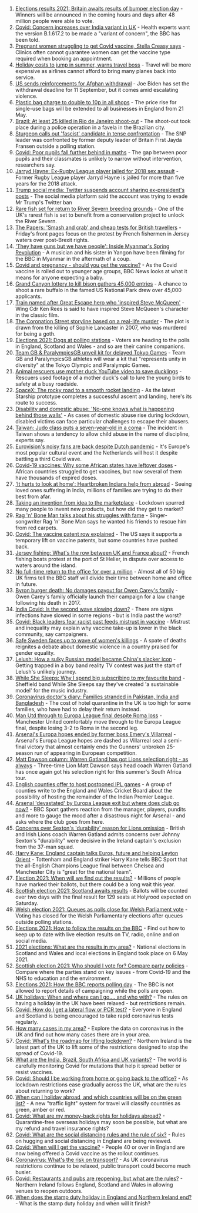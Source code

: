 1. [Elections results 2021: Britain awaits results of bumper election day](https://www.bbc.co.uk/news/uk-politics-57011184) - Winners will be announced in the coming hours and days after 48 million people were able to vote.
2. [Covid: Concern increases over India variant in UK](https://www.bbc.co.uk/news/health-57016110) - Health experts want the version B.1.617.2 to be made a "variant of concern", the BBC has been told.
3. [Pregnant women struggling to get Covid vaccine, Stella Creasy says](https://www.bbc.co.uk/news/uk-57007249) - Clinics often cannot guarantee women can get the vaccine type required when booking an appointment.
4. [Holiday costs to jump in summer, warns travel boss](https://www.bbc.co.uk/news/business-57016968) - Travel will be more expensive as airlines cannot afford to bring many planes back into service.
5. [US sends reinforcements for Afghan withdrawal](https://www.bbc.co.uk/news/world-us-canada-57017782) - Joe Biden has set the withdrawal deadline for 11 September, but it comes amid escalating violence.
6. [Plastic bag charge to double to 10p in all shops](https://www.bbc.co.uk/news/business-57014762) - The price rise for single-use bags will be extended to all businesses in England from 21 May.
7. [Brazil: At least 25 killed in Rio de Janeiro shoot-out](https://www.bbc.co.uk/news/world-latin-america-57013206) - The shoot-out took place during a police operation in a favela in the Brazilian city.
8. [Sturgeon calls out 'fascist' candidate in tense confrontation](https://www.bbc.co.uk/news/uk-scotland-scotland-politics-57013769) - The SNP leader was confronted by former deputy leader of Britain First Jayda Fransen outside a polling station.
9. [Covid: Poor pupils fall further behind in maths](https://www.bbc.co.uk/news/education-56996245) - The gap between poor pupils and their classmates is unlikely to narrow without intervention, researchers say.
10. [Jarryd Hayne: Ex-Rugby League player jailed for 2018 sex assault](https://www.bbc.co.uk/news/world-australia-57007736) - Former Rugby League player Jarryd Hayne is jailed for more than five years for the 2018 attack.
11. [Trump social media: Twitter suspends account sharing ex-president's posts](https://www.bbc.co.uk/news/technology-57018148) - The social media platform said the account was trying to evade Mr Trump's Twitter ban
12. [Rare fish set for return to River Severn breeding grounds](https://www.bbc.co.uk/news/science-environment-57016998) - One of the UK's rarest fish is set to benefit from a conservation project to unlock the River Severn.
13. [The Papers: 'Smash and crab' and cheap tests for British travellers](https://www.bbc.co.uk/news/blogs-the-papers-57017308) - Friday's front pages focus on the protest by French fishermen in Jersey waters over post-Brexit rights.
14. ['They have guns but we have people': Inside Myanmar's Spring Revolution](https://www.bbc.co.uk/news/world-asia-57016528) - A musician and his sister in Yangon have been filming for the BBC in Myanmar in the aftermath of a coup.
15. [Covid and pregnancy - should you get the vaccine?](https://www.bbc.co.uk/news/health-57013743) - As the Covid vaccine is rolled out to younger age groups, BBC News looks at what it means for anyone expecting a baby.
16. [Grand Canyon lottery to kill bison gathers 45,000 entries](https://www.bbc.co.uk/news/world-us-canada-57017028) - A chance to shoot a rare buffalo in the famed US National Park drew over 45,000 applicants.
17. [Train named after Great Escape hero who 'inspired Steve McQueen'](https://www.bbc.co.uk/news/uk-wales-57009548) - Wing Cdr Ken Rees is said to have inspired Steve McQueen's character in the classic film.
18. [The Coronation Street storyline based on a real-life murder](https://www.bbc.co.uk/news/entertainment-arts-57014460) - The plot is drawn from the killing of Sophie Lancaster in 2007, who was murdered for being a goth.
19. [Elections 2021: Dogs at polling stations](https://www.bbc.co.uk/news/in-pictures-57007806) - Voters are heading to the polls in England, Scotland and Wales - and so are their canine companions.
20. [Team GB & ParalympicsGB unveil kit for delayed Tokyo Games](https://www.bbc.co.uk/sport/56993150) - Team GB and ParalympicsGB athletes will wear a kit that "represents unity in diversity" at the Tokyo Olympic and Paralympic Games.
21. [Animal rescuers use mother duck YouTube video to save ducklings](https://www.bbc.co.uk/news/uk-england-leeds-57009807) - Rescuers used footage of a mother duck's call to lure the young birds to safety at a busy roadside.
22. [SpaceX: The rocky road to a smooth rocket landing](https://www.bbc.co.uk/news/science-environment-57007136) - As the latest Starship prototype completes a successful ascent and landing, here's its route to success.
23. [Disability and domestic abuse: 'No-one knows what is happening behind those walls'](https://www.bbc.co.uk/news/disability-56197682) - As cases of domestic abuse rise during lockdown, disabled victims can face particular challenges to escape their abusers.
24. [Taiwan: Judo class puts a seven-year-old in a coma](https://www.bbc.co.uk/news/world-asia-56967974) - The incident in Taiwan shows a tendency to allow child abuse in the name of discipline, experts say.
25. [Eurovision's noisy fans are back despite Dutch pandemic](https://www.bbc.co.uk/news/world-europe-57008359) - It's Europe's most popular cultural event and the Netherlands will host it despite battling a third Covid wave.
26. [Covid-19 vaccines: Why some African states have leftover doses](https://www.bbc.co.uk/news/56940657) - African countries struggled to get vaccines, but now several of them have thousands of expired doses.
27. ['It hurts to look at home': Heartbroken Indians help from abroad](https://www.bbc.co.uk/news/world-us-canada-56989131) - Seeing loved ones suffering in India, millions of families are trying to do their best from afar.
28. [Taking an invention from idea to the marketplace](https://www.bbc.co.uk/news/business-56978157) - Lockdown spurred many people to invent new products, but how did they get to market?
29. [Rag 'n' Bone Man talks about his struggles with fame](https://www.bbc.co.uk/news/entertainment-arts-57007115) - Singer-songwriter Rag 'n' Bone Man says he wanted his friends to rescue him from red carpets.
30. [Covid: The vaccine patent row explained](https://www.bbc.co.uk/news/business-57016260) - The US says it supports a temporary lift on vaccine patents, but some countries have pushed back.
31. [Jersey fishing: What's the row between UK and France about?](https://www.bbc.co.uk/news/57001584) - French fishing boats protest at the port of St Helier, in dispute over access to waters around the island.
32. [No full-time return to the office for over a million](https://www.bbc.co.uk/news/business-56972207) - Almost all of 50 big UK firms tell the BBC staff will divide their time between home and office in future.
33. [Byron burger death: No damages payout for Owen Carey's family](https://www.bbc.co.uk/news/uk-57000802) - Owen Carey's family officially launch their campaign for a law change following his death in 2017.
34. [India Covid: Is the second wave slowing down?](https://www.bbc.co.uk/news/56987209) - There are signs infections have slowed in some regions - but is India past the worst?
35. [Covid: Black leaders fear racist past feeds mistrust in vaccine](https://www.bbc.co.uk/news/health-56813982) - Mistrust and inequality may explain why vaccine take-up is lower in the black community, say campaigners.
36. [Safe Sweden faces up to wave of women's killings](https://www.bbc.co.uk/news/world-europe-56977771) - A spate of deaths reignites a debate about domestic violence in a country praised for gender equality.
37. [Lelush: How a sulky Russian model became China's slacker icon](https://www.bbc.co.uk/news/world-asia-china-56967923) - Getting trapped in a boy band reality TV contest was just the start of Lelush's unlikely journey.
38. [While She Sleeps: Why I spend big subscribing to my favourite band](https://www.bbc.co.uk/news/newsbeat-56887239) - Sheffield band While She Sleeps say they've created 'a sustainable model' for the music industry.
39. [Coronavirus doctor's diary: Families stranded in Pakistan, India and Bangladesh](https://www.bbc.co.uk/news/health-56873813) - The cost of hotel quarantine in the UK is too high for some families, who have had to delay their return instead.
40. [Man Utd through to Europa League final despite Roma loss](https://www.bbc.co.uk/sport/football/57000593) - Manchester United comfortably move through to the Europa League final, despite losing 3-2 to Roma in the second leg.
41. [Arsenal's Europa hopes ended by former boss Emery's Villarreal](https://www.bbc.co.uk/sport/football/57000474) - Arsenal's Europa League hopes are dashed as Villarreal seal a semi-final victory that almost certainly ends the Gunners' unbroken 25-season run of appearing in European competition.
42. [Matt Dawson column: Warren Gatland has got Lions selection right - as always](https://www.bbc.co.uk/sport/rugby-union/57007554) - Three-time Lion Matt Dawson says head coach Warren Gatland has once again got his selection right for this summer's South Africa tour.
43. [English counties offer to host postponed IPL games](https://www.bbc.co.uk/sport/cricket/56971322) - A group of counties write to the England and Wales Cricket Board about the possibility of hosting the remainder of the Indian Premier League.
44. [Arsenal 'devastated' by Europa League exit but where does club go now?](https://www.bbc.co.uk/sport/football/57017649) - BBC Sport gathers reaction from the manager, players, pundits and more to gauge the mood after a disastrous night for Arsenal - and asks where the club goes from here.
45. [Concerns over Sexton's 'durability' reason for Lions omission](https://www.bbc.co.uk/sport/rugby-union/57015016) - British and Irish Lions coach Warren Gatland admits concerns over Johnny Sexton's "durability" were decisive in the Ireland captain's exclusion from the 37-man squad.
46. [Harry Kane: England captain talks Euros, future and helping Leyton Orient](https://www.bbc.co.uk/sport/av/football/57013973) - Tottenham and England striker Harry Kane tells BBC Sport that the all-English Champions League final between Chelsea and Manchester City is "great for the national team".
47. [Election 2021: When will we find out the results?](https://www.bbc.co.uk/news/uk-politics-56581106) - Millions of people have marked their ballots, but there could be a long wait this year.
48. [Scottish election 2021: Scotland awaits results](https://www.bbc.co.uk/news/uk-scotland-scotland-politics-57014885) - Ballots will be counted over two days with the final result for 129 seats at Holyrood expected on Saturday.
49. [Welsh election 2021: Queues as polls close for Welsh Parliament vote](https://www.bbc.co.uk/news/uk-wales-politics-56766948) - Voting has closed for the Welsh Parliamentary elections after queues outside polling stations.
50. [Elections 2021: How to follow the results on the BBC](https://www.bbc.co.uk/news/uk-politics-56930132) - Find out how to keep up to date with live election results on TV, radio, online and on social media.
51. [2021 elections: What are the results in my area?](https://www.bbc.co.uk/news/56129210) - National elections in Scotland and Wales and local elections in England took place on 6 May 2021.
52. [Scottish election 2021: Who should I vote for? Compare party policies](https://www.bbc.co.uk/news/uk-scotland-scotland-politics-56510773) - Compare where the parties stand on key issues - from Covid-19 and the NHS to education and the environment.
53. [Elections 2021: How the BBC reports polling day](https://www.bbc.co.uk/news/uk-politics-48124106) - The BBC is not allowed to report details of campaigning while the polls are open.
54. [UK holidays: When and where can I go.... and who with?](https://www.bbc.co.uk/news/explainers-52646738) - The rules on having a holiday in the UK have been relaxed - but restrictions remain.
55. [Covid: How do I get a lateral flow or PCR test?](https://www.bbc.co.uk/news/health-51943612) - Everyone in England and Scotland is being encouraged to take rapid coronavirus tests regularly.
56. [How many cases in my area?](https://www.bbc.co.uk/news/uk-51768274) - Explore the data on coronavirus in the UK and find out how many cases there are in your area.
57. [Covid: What's the roadmap for lifting lockdown?](https://www.bbc.co.uk/news/explainers-52530518) - Northern Ireland is the latest part of the UK to lift some of the restrictions designed to stop the spread of Covid-19.
58. [What are the India, Brazil, South Africa and UK variants?](https://www.bbc.co.uk/news/health-55659820) - The world is carefully monitoring Covid for mutations that help it spread better or resist vaccines.
59. [Covid: Should I be working from home or going back to the office?](https://www.bbc.co.uk/news/business-52567567) - As lockdown restrictions ease gradually across the UK, what are the rules about returning to work?
60. [When can I holiday abroad, and which countries will be on the green list?](https://www.bbc.co.uk/news/explainers-52544307) - A new "traffic light" system for travel will classify countries as green, amber or red.
61. [Covid: What are my money-back rights for holidays abroad?](https://www.bbc.co.uk/news/business-51615412) - Quarantine-free overseas holidays may soon be possible, but what are my refund and travel insurance rights?
62. [Covid: What are the social distancing rules and the rule of six?](https://www.bbc.co.uk/news/uk-51506729) - Rules on hugging and social distancing in England are being reviewed.
63. [Covid: When will I get the vaccine?](https://www.bbc.co.uk/news/health-55045639) - People 40 or over in England are now being offered a Covid vaccine as the rollout continues.
64. [Coronavirus: What's the risk on transport?](https://www.bbc.co.uk/news/health-51736185) - As UK coronavirus restrictions continue to be relaxed, public transport could become much busier.
65. [Covid: Restaurants and pubs are reopening, but what are the rules?](https://www.bbc.co.uk/news/business-52977388) - Northern Ireland follows England, Scotland and Wales in allowing venues to reopen outdoors.
66. [When does the stamp duty holiday in England and Northern Ireland end?](https://www.bbc.co.uk/news/business-53319433) - What is the stamp duty holiday and when will it finish?
